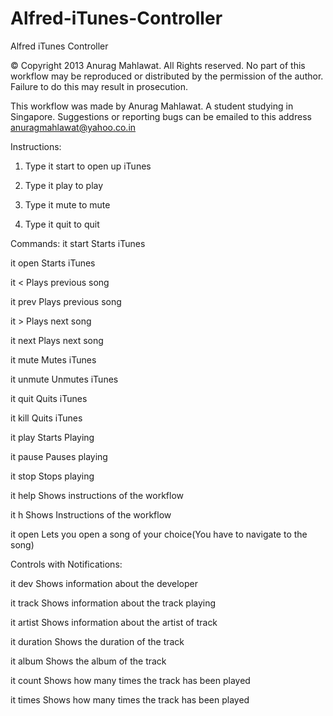 Alfred-iTunes-Controller
========================

Alfred iTunes Controller

© Copyright 2013 Anurag Mahlawat. All Rights reserved.
No part of this workflow may be reproduced or distributed by the permission of the author. Failure to do this may result in prosecution.


This workflow was made by Anurag Mahlawat. A student studying in Singapore. Suggestions or reporting bugs can be emailed to this address anuragmahlawat@yahoo.co.in


Instructions:


1) Type it start to open up iTunes

2) Type it play to play

3) Type it mute to mute

4) Type it quit to quit

Commands:
it start                  Starts iTunes

it open                   Starts iTunes

it <                      Plays previous song

it prev                   Plays previous song

it >                      Plays next song

it next                   Plays next song

it mute                   Mutes iTunes

it unmute                 Unmutes iTunes

it quit                   Quits iTunes

it kill                   Quits iTunes

it play                   Starts Playing

it pause                  Pauses playing

it stop                   Stops playing

it help                   Shows instructions of the workflow

it h                      Shows Instructions of the workflow

it open                   Lets you open a song of your choice(You have to navigate to the song)

Controls with Notifications:

it dev                     Shows information about the developer

it track                  Shows information about the track playing

it artist                 Shows information about the artist of track

it duration               Shows the duration of the track

it album                  Shows the album of the track

it count                  Shows how many times the track has been played

it times                  Shows how many times the track has been played
